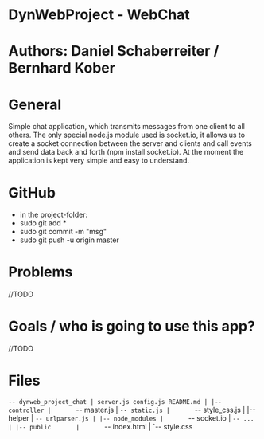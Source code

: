 # DynWebProject - WebChat
# Authors: Daniel Schaberreiter / Bernhard Kober

# General

Simple chat application, which transmits messages from one client to all others. The only special node.js module used is socket.io, it allows us to create a socket connection between the server and clients and call events and send data back and forth (npm install socket.io). At the moment the application is kept very simple and easy to understand.

# GitHub

* in the project-folder:
* sudo git add *
* sudo git commit -m "msg"
* sudo git push -u origin master

# Problems

//TODO

# Goals / who is going to use this app?

//TODO

# Files

`-- dynweb_project_chat
	|
	server.js
	config.js
	README.md
	|
    |-- controller
    |   	`-- master.js
    |   	`-- static.js
    |   	`-- style_css.js
    |
    |-- helper
    |   	`-- urlparser.js
    |
    |-- node_modules
    |   	`-- socket.io
    |			`-- ...
    |
    |-- public      
    |		`-- index.html
    |		`-- style.css
